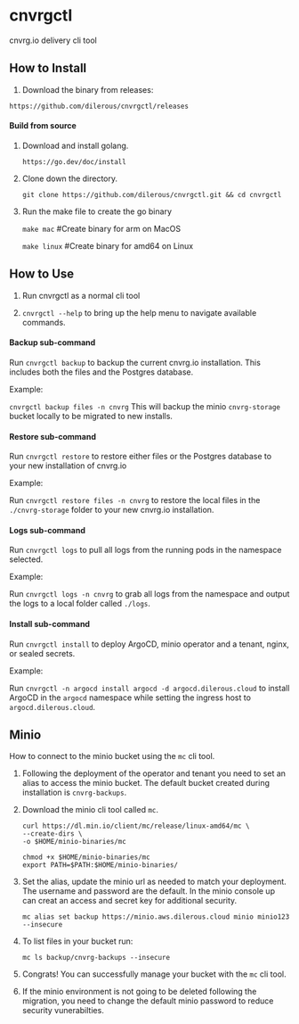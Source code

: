 # cnvrgctl
cnvrg.io delivery cli tool

## How to Install
1. Download the binary from releases:

`https://github.com/dilerous/cnvrgctl/releases`

#### Build from source
1. Download and install golang.

   `https://go.dev/doc/install`
2. Clone down the directory.

   `git clone https://github.com/dilerous/cnvrgctl.git && cd cnvrgctl`
3. Run the make file to create the go binary

   `make mac` #Create binary for arm on MacOS

   `make linux` #Create binary for amd64 on Linux

## How to Use
1. Run cnvrgctl as a normal cli tool

2. `cnvrgctl --help` to bring up the help menu to navigate available commands.

#### Backup sub-command
Run `cnvrgctl backup` to backup the current cnvrg.io installation. This includes both the files and the Postgres database.

Example:

`cnvrgctl backup files -n cnvrg` This will backup the minio `cnvrg-storage` bucket locally to be migrated to new installs.

#### Restore sub-command
Run `cnvrgctl restore` to restore either files or the Postgres database to your new installation of cnvrg.io

Example:

Run `cnvrgctl restore files -n cnvrg` to restore the local files in the `./cnvrg-storage` folder to your new cnvrg.io installation.

#### Logs sub-command
Run `cnvrgctl logs` to pull all logs from the running pods in the namespace selected.

Example:

Run `cnvrgctl logs -n cnvrg` to grab all logs from the namespace and output the logs to a local folder called `./logs`.

#### Install sub-command
Run `cnvrgctl install` to deploy ArgoCD, minio operator and a tenant, nginx, or sealed secrets.

Example:

Run `cnvrgctl -n argocd install argocd -d argocd.dilerous.cloud` to install ArgoCD in the `argocd` namespace while setting the ingress host to `argocd.dilerous.cloud`.

## Minio
How to connect to the minio bucket using the `mc` cli tool.
1. Following the deployment of the operator and tenant you need to set an alias
   to access the minio bucket. The default bucket created during installation is
   `cnvrg-backups`.
2. Download the minio cli tool called `mc`.
    ```
    curl https://dl.min.io/client/mc/release/linux-amd64/mc \
    --create-dirs \
    -o $HOME/minio-binaries/mc

    chmod +x $HOME/minio-binaries/mc
    export PATH=$PATH:$HOME/minio-binaries/
    ```
3. Set the alias, update the minio url as needed to match your deployment. The
   username and password are the default. In the minio console up can creat an
   access and secret key for additional security.

    `mc alias set backup https://minio.aws.dilerous.cloud minio minio123 --insecure`
4. To list files in your bucket run:

    `mc ls backup/cnvrg-backups --insecure`
5. Congrats! You can successfully manage your bucket with the `mc` cli tool.
6. If the minio environment is not going to be deleted following the migration,
   you need to change the default minio password to reduce security vunerabilties.

